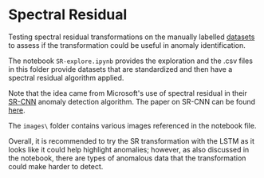 # Spectral Residual

Testing spectral residual transformations on the manually labelled [datasets](../../data/labelled-skyspark-data) to assess if the transformation could be useful in anomaly identification.

The notebook `SR-explore.ipynb` provides the exploration and the .csv files in this folder provide datasets that are standardized and then have a spectral residual algorithm applied.

Note that the idea came from Microsoft's use of spectral residual in their [SR-CNN](https://techcommunity.microsoft.com/t5/ai-customer-engineering-team/overview-of-sr-cnn-algorithm-in-azure-anomaly-detector/ba-p/982798) anomaly detection algorithm. The paper on SR-CNN can be found [here](https://arxiv.org/abs/1906.03821).

The `images\` folder contains various images referenced in the notebook file.

Overall, it is recommended to try the SR transformation with the LSTM as it looks like it could help highlight anomalies; however, as also discussed in the notebook, there are types of anomalous data that the transformation could make harder to detect.
